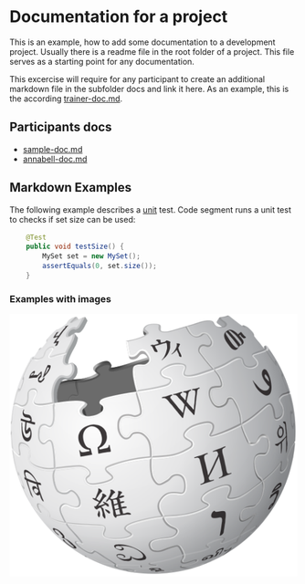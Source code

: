 # Documentation for a project
This is an example, how to add some documentation to a development project. Usually there is a readme file in the root folder of a project. This file serves as a starting point for any documentation. 

This excercise will require for any participant to create an additional markdown file in the subfolder docs and link it here. As an example, this is the according [trainer-doc.md](docs/trainer-doc.md).

## Participants docs

* [sample-doc.md](docs/sample-doc.md)
* [annabell-doc.md](docs/annabell-doc.md)

## Markdown Examples

The following example describes a [unit](https://en.wikipedia.org/wiki/Unit_testing) test. Code segment runs a unit test to checks if set size can be used:

``` java
    @Test
    public void testSize() {
        MySet set = new MySet();
        assertEquals(0, set.size());
    }
```
### Examples with images
![Wikipedia Rulez!](docs/images/Wikipedia-logo-v2.svg.png "Wikipedia")